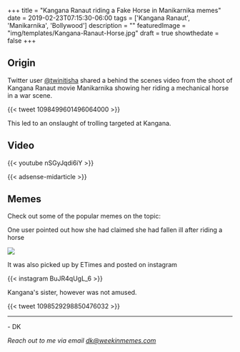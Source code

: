 +++
title = "Kangana Ranaut riding a Fake Horse in Manikarnika memes"
date = 2019-02-23T07:15:30-06:00
tags = ['Kangana Ranaut', 'Manikarnika', 'Bollywood']
description = ""
featuredImage = "img/templates/Kangana-Ranaut-Horse.jpg"
draft = true
showthedate = false
+++

## Origin

Twitter user [@twinitisha](https://twitter.com/twinitisha) shared a behind the scenes video from the shoot of Kangana Ranaut movie Manikarnika showing her riding a mechanical horse in a war scene. <!--more-->

{{< tweet 1098499601496064000 >}}

This led to an onslaught of trolling targeted at Kangana. 

## Video

{{< youtube nSGyJqdi6iY >}}

{{< adsense-midarticle >}}

## Memes

Check out some of the popular memes on the topic:


One user pointed out how she had claimed she had fallen ill after riding a horse

![](img/Kangana-Ranaut-Horse-Illness.jpg)


It was also picked up by ETimes and posted on instagram

{{< instagram BuJR4qUgL_6 >}}


Kangana's sister, however was not amused.

{{< tweet 1098529298850476032 >}}


---
\- DK

*Reach out to me via email [dk@weekinmemes.com](mailto:dk@weekinmemes.com)*
